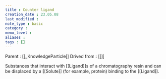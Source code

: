 ```yaml
---
title : Counter ligand
creation_date : 23.05.08
last_modified :
note_type : basic
category :
memo_level :
aliases : 
tags : []
---
```


Parent : [[_KnowledgeParticle]]
Drived from : [[]]

Substances that interact with [[Ligand]]s of a chromatography resin and can be displaced by a [[Solute]] (for example, protein) binding to the [[Ligand]].